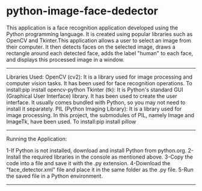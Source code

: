 # python-image-face-dedector
This application is a face recognition application developed using the Python programming language. It is created using popular libraries such as OpenCV and Tkinter.This application allows a user to select an image from their computer. It then detects faces on the selected image, draws a rectangle around each detected face, adds the label "human" to each face, and displays this processed image in a window.

******************************************************************************************************************************************************************************************************************************
Libraries Used:
OpenCV (cv2): It is a library used for image processing and computer vision tasks. It has been used for face recognition operations. To install:pip install opencv-python
Tkinter (tk): It is Python's standard GUI (Graphical User Interface) library. It has been used to create the user interface. It usually comes bundled with Python, so you may not need to install it separately.
PIL (Python Imaging Library): It is a library used for image processing. In this project, the submodules of PIL, namely Image and ImageTk, have been used. To install:pip install pillow

******************************************************************************************************************************************************************************************************************************
Running the Application:

1-If Python is not installed, download and install Python from python.org.
2-Install the required libraries in the console as mentioned above.
3-Copy the code into a file and save it with the .py extension.
4-Download the "face_detector.xml" file and place it in the same folder as the .py file.
5-Run the saved file in a Python environment.

******************************************************************************************************************************************************************************************************************************








